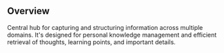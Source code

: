 ## Overview

Central hub for capturing and structuring information across multiple domains. It's designed for personal knowledge management and efficient retrieval of thoughts, learning points, and important details.
